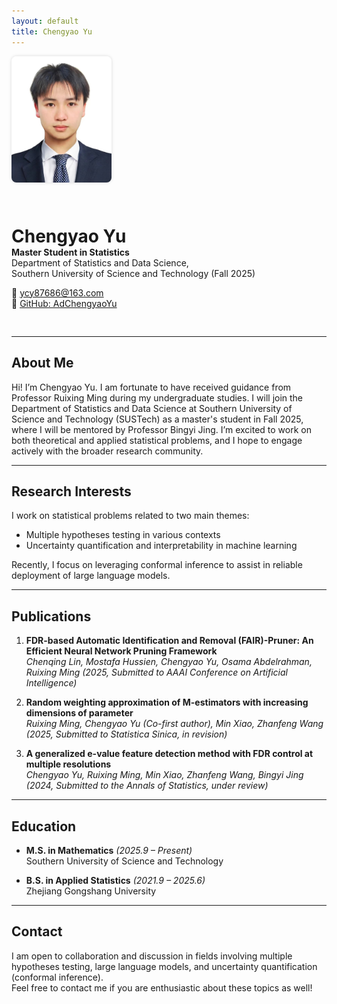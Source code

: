 ```yaml
---
layout: default
title: Chengyao Yu
---
```


<div style="display: flex; align-items: center; gap: 30px; flex-wrap: wrap; margin-bottom: 30px;">
  <img src="profile.jpg" alt="Chengyao Yu" width="160" style="border-radius: 8px; box-shadow: 0 0 5px rgba(0,0,0,0.15);" />
  <div>
    <h1 style="margin-bottom: 0;">Chengyao Yu</h1>
    <p style="margin-top: 0;"><strong> Master Student in Statistics</strong><br/>
    Department of Statistics and Data Science,<br/>
    Southern University of Science and Technology (Fall 2025)</p>
    <p>
      📧 <a href="mailto:ycy87686@163.com">ycy87686@163.com</a><br/>
      🔗 <a href="https://github.com/AdChengyaoYu" target="_blank">GitHub: AdChengyaoYu</a>
    </p>
  </div>
</div>

---

## About Me

Hi! I’m Chengyao Yu. I am fortunate to have received guidance from Professor Ruixing Ming during my undergraduate studies. I will join the Department of Statistics and Data Science at Southern University of Science and Technology (SUSTech) as a master's student in Fall 2025, where I will be mentored by Professor Bingyi Jing. I’m excited to work on both theoretical and applied statistical problems, and I hope to engage actively with the broader research community.

---

## Research Interests

I work on statistical problems related to two main themes:

- Multiple hypotheses testing in various contexts  
- Uncertainty quantification and interpretability in machine learning

Recently, I focus on leveraging conformal inference to assist in reliable deployment of large language models. 

---

## Publications

1. **FDR-based Automatic Identification and Removal (FAIR)-Pruner: An Efficient Neural Network Pruning Framework**  
   *Chenqing Lin, Mostafa Hussien, Chengyao Yu, Osama Abdelrahman, Ruixing Ming*
   *(2025, Submitted to AAAI Conference on Artificial Intelligence)*

2. **Random weighting approximation of M-estimators with increasing dimensions of parameter**  
   *Ruixing Ming, Chengyao Yu (Co-first author), Min Xiao, Zhanfeng Wang*
   *(2025, Submitted to Statistica Sinica, in revision)*

3. **A generalized e-value feature detection method with FDR control at multiple resolutions**  
   *Chengyao Yu, Ruixing Ming, Min Xiao, Zhanfeng Wang, Bingyi Jing*
   *(2024, Submitted to the Annals of Statistics, under review)*

---

## Education

- **M.S. in Mathematics** *(2025.9 – Present)*  
  Southern University of Science and Technology

- **B.S. in Applied Statistics** *(2021.9 – 2025.6)*  
  Zhejiang Gongshang University

---

## Contact

I am open to collaboration and discussion in fields involving multiple hypotheses testing, large language models, and uncertainty quantification (conformal inference).  
Feel free to contact me if you are enthusiastic about these topics as well!
